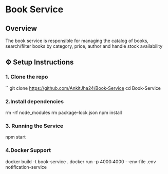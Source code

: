 # Book Service

## Overview
The book service is responsible for managing the catalog of books, search/filter books by category, price, author and handle stock availability

## ⚙️ Setup Instructions

### 1. Clone the repo

``
git clone https://github.com/AnkitJha24/Book-Service
cd Book-Service

### 2.Install dependencies

rm -rf node_modules
rm package-lock.json
npm install

### 3. Running the Service

npm start

### 4.Docker Support

docker build -t book-service .
docker run -p 4000:4000 --env-file .env notification-service